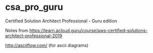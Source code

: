 # csa_pro_guru
Certified Solution Architect Professional - Guru edition

Notes from https://learn.acloud.guru/course/aws-certified-solutions-architect-professional-2019

http://asciiflow.com/  (for ascii diagrams)




